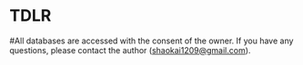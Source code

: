 # TDLR
#All databases are accessed with the consent of the owner. If you have any questions, please contact the author (shaokai1209@gmail.com).
